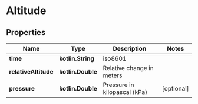 
# Altitude

## Properties
Name | Type | Description | Notes
------------ | ------------- | ------------- | -------------
**time** | **kotlin.String** | iso8601 | 
**relativeAltitude** | **kotlin.Double** | Relative change in meters | 
**pressure** | **kotlin.Double** | Pressure in kilopascal (kPa) |  [optional]




